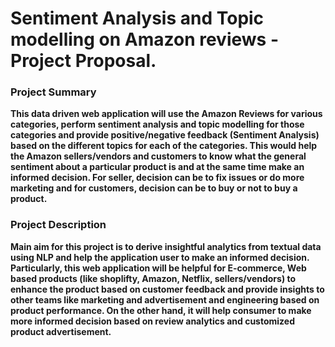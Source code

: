 # Sentiment Analysis and Topic modelling on Amazon reviews - Project Proposal.

### Project Summary 

__This data driven web application will use the Amazon Reviews for various categories, perform sentiment analysis and topic modelling for those categories and provide positive/negative feedback (Sentiment Analysis) based on the different topics for each of the categories. This would help the Amazon sellers/vendors and customers to know what the general sentiment about a particular product is and at the same time make an informed decision. For seller, decision can be to fix issues or do more marketing and for customers, decision can be to buy or not to buy a product.__ 

### Project Description 

__Main aim for this project is to derive insightful analytics from textual data using NLP and help the application user to make an informed decision. Particularly, this web application will be helpful for E-commerce, Web based products (like shoplifty, Amazon, Netflix, sellers/vendors) to enhance the product based on customer feedback and provide insights to other teams like marketing and advertisement and engineering based on product performance. On the other hand, it will help consumer to make more informed decision based on review analytics and customized product advertisement.__
